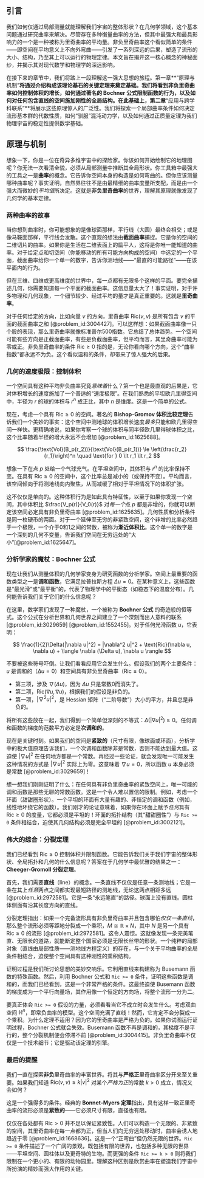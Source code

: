 ## 引言
我们如何仅通过局部测量就能理解我们宇宙的整体形状？在几何学领域，这个基本问题通过研究曲率来解决。尽管存在多种衡量曲率的方法，但其中最强大和最具影响力的一个是一种被称为里奇曲率的平均量。非负里奇曲率这个看似简单的条件——即空间在平均意义上不向外弯曲——引发了一系列深远的后果，塑造了流形的大小、结构，乃至其上可以运行的物理定律。本文旨在揭开这一核心概念的神秘面纱，并揭示其对现代数学和物理学的深远影响。

在接下来的章节中，我们将踏上一段理解这一强大思想的旅程。第一章**“原理与机制”**将通过介绍构成该理论基石的关键定理来奠定基础。我们将看到非负里奇曲率如何控制体积的增长，如何通过著名的 Bochner 公式限制函数的行为，以及如何对任何包含直线的空间施加刚性的全局结构。在此基础上，第二章**“应用与跨学科联系”**将展示这些原理惊人的广泛性。我们将探索一个局部曲率条件如何决定流形基本群的代数性质，如何“驯服”混沌动力学，以及如何通过正质量定理为我们物理宇宙的稳定性提供数学基础。

## 原理与机制

想象一下，你是一位在奇异多维宇宙中的探险家。你该如何开始绘制它的地理图呢？你无法一次看清全貌，必须从局部测量中推断其全局形状。你工具箱中最强大的工具之一是**曲率**的概念。它告诉你空间本身的构造是如何弯曲的。但你应该测量哪种曲率呢？事实证明，自然界往往不是由最精细的曲率度量所支配，而是由一个强大而微妙的*平均值*所决定。这就是**非负里奇曲率**的世界，理解其原理就像发现了几何学的基本定律。

### 两种曲率的故事

当你想到曲率时，你可能想象的是像球面那样，平行线（大圆）最终会相交；或是像马鞍面那样，平行线会发散。这个直观的想法由**截面曲率**捕捉。它是你的空间的二维切片的曲率。如果你是生活在二维表面上的扁平人，这将是你唯一能知道的曲率。对于给定点和切空间（你能移动的所有可能方向构成的空间）中选定的一个平面，截面曲率给你一个单一的数字，告诉你测地线——“最直的可能路径”——在该平面内的行为。

但在三维、四维或更高维度的世界中，每一点都有无限多个这样的平面。要完全描述几何，你需要知道每一个平面的截面曲率。这信息量太大了！事实证明，对于许多物理和几何现象，一个细节较少、经过平均的量才是真正重要的。这就是**里奇曲率**。

对于任何给定的方向，比如向量 $v$ 的方向，里奇曲率 $\text{Ric}(v, v)$ 是所有包含 $v$ 的平面的截面曲率之和 [@problem_id:3004427]。可以这样想：如果截面曲率像一只个股的表现，那么里奇曲率就像标准普尔500指数。它总结了总体趋势。一个空间可能有些方向是正截面曲率，有些是负截面曲率，但平均而言，其里奇曲率可能为零或正。非负里奇曲率的条件 $\text{Ric} \ge 0$ 指的是，无论你看向哪个方向，这个“曲率指数”都永远不为负。这个看似温和的条件，却带来了惊人强大的后果。

### 几何的速度极限：控制体积

一个空间具有这种平均非负曲率究竟*意味着*什么？第一个也是最直观的后果是，它对体积增长的速度施加了一个普适的“速度极限”。在我们熟悉的平坦欧几里得空间中，半径为 $r$ 的球的体积与 $r^n$ 成正比，其中 $n$ 是维度。这是一个简单的公式。

现在，考虑一个具有 $\text{Ric} \ge 0$ 的空间。著名的 **Bishop-Gromov 体积比较定理**告诉我们一个美妙的事实：这个空间中测地球的体积增长速度*最多*只能和欧几里得空间一样快。更精确地说，如果你考察一个球的体积与同半径欧几里得球体积之比，这个比率随着半径的增大永远不会增加 [@problem_id:1625688]。

$$
\frac{\text{Vol}(B_p(r_2))}{\text{Vol}(B_p(r_1))} \le \left(\frac{r_2}{r_1}\right)^n \quad \text{for } 0 \lt r_1 \lt r_2
$$

想象一下在点 $p$ 处给一个气球充气。在平坦空间中，其体积与 $r^n$ 的比率保持不变。在具有 $\text{Ric} \ge 0$ 的空间中，这个比率总是减小的（或保持不变）。平均而言，该空间倾向于将测地线向内聚焦，从而减缓了相对于平坦情况下的体积扩张。

这不仅仅是单向的。这种体积行为是如此具有特征性，以至于如果你发现一个空间，其中体积比 $\frac{V_p(r)}{V_0(r)}$ 对*每一个*点 $p$ 都是非增的，你就可以断定该空间必定具有非负里奇曲率 [@problem_id:1625635]。几何性质和分析条件是同一枚硬币的两面。对于一个延伸至无穷的非紧致空间，这个非增的比率必然趋于一个极限，一个介于0和1之间的常数，被称为**渐近体积比**。这个单一的数字是一个深刻的几何不变量，告诉我们空间在无穷远处的“大小”[@problem_id:1625647]。

### 分析学家的魔杖：Bochner 公式

现在让我们从测量体积的几何学家变身为研究函数的分析学家。空间上最重要的函数类型之一是**调和函数**，它满足拉普拉斯方程 $\Delta u = 0$。在某种意义上，这些函数是“最光滑”或“最平衡”的，代表了物理学中的平衡态（如稳态下的温度分布）。几何能告诉我们关于它们的什么信息呢？

在这里，数学家们发现了一种魔杖，一个被称为 **Bochner 公式** 的奇迹般的恒等式。这个公式在分析世界和几何世界之间建立了一个深刻而出人意料的联系 [@problem_id:3029659] [@problem_id:1552455]。对于任何光滑函数 $u$，它表明：

$$
\frac{1}{2}\Delta(|\nabla u|^2) = |\nabla^2 u|^2 + \text{Ric}(\nabla u, \nabla u) + \langle \nabla (\Delta u), \nabla u \rangle
$$

不要被这些符号吓倒。让我们看看应用它会发生什么。假设我们的两个主要条件：$u$ 是调和的（$\Delta u = 0$）和空间具有非负里奇曲率（$\text{Ric} \ge 0$）。
- 第三项，涉及 $\nabla(\Delta u)$，因为 $\Delta u$ 只是常数0而消失了。
- 第二项，$\text{Ric}(\nabla u, \nabla u)$，根据我们的假设是非负的。
- 第一项，$|\nabla^2 u|^2$，是 Hessian 矩阵（“二阶导数”）大小的平方，并且总是非负的。

将所有这些放在一起，我们得到一个简单但深刻的不等式：$\Delta(|\nabla u|^2) \ge 0$。任何调和函数的梯度的范数平方必定是**次调和的**。

现在是关键时刻。如果我们的空间是**紧致的**（尺寸有限，像球面或环面），分析学中的极大值原理告诉我们，一个次调和函数除非是常数，否则不能达到最大值。这迫使 $|\nabla u|^2$ 在任何地方都是一个常数。再经过一些论证，就会发现唯一可能发生这种情况的方式是 $|\nabla u|^2$ 实际上为零。这意味着 $\nabla u=0$，所以函数 $u$ 本身必须是常数 [@problem_id:3029659]！

想一想我们刚刚证明了什么：在任何具有非负里奇曲率的紧致空间上，唯一可能的调和函数是那些无聊的常数函数。这是一个令人难以置信的限制。例如，考虑一个环面（甜甜圈形状）。一个平坦的环面有大量有趣的、非恒定的调和函数（例如，线性地环绕它的函数）。我们刚才的论证意味着，如果你在环面上赋予*任何*具有 $\text{Ric} \ge 0$ 的度量，它都必须是平坦的！环面的拓扑结构（其“甜甜圈性”）与 `Ric >= 0` 条件相结合，迫使其几何结构必须是完全平坦的 [@problem_id:3002121]。

### 伟大的综合：分裂定理

我们已经看到 $\text{Ric} \ge 0$ 控制体积并限制函数。它能告诉我们关于我们宇宙的整体形状、全局拓扑和几何的什么信息呢？答案在于几何学中最优雅的结果之一：**Cheeger-Gromoll 分裂定理**。

首先，我们需要**直线**（line）的概念。一条直线不仅仅是任意一条测地线；它是一条在其上*任意*两点之间都实现最短路径的测地线，无论这两点相距多远 [@problem_id:2972581]。它是一条“永远笔直”的路径。球面上没有直线。圆柱体侧面有沿其长度方向的直线。

分裂定理指出：如果一个完备流形具有非负里奇曲率并且包含哪怕*仅仅一条直线*，那么整个流形必须等距地分裂成一个乘积，$M \cong \mathbb{R} \times N$，其中 $N$ 是另一个具有 $\text{Ric} \ge 0$ 的流形 [@problem_id:2972581]。这令人震惊。这就像发现一条完美笔直、无限长的道路，就能断定整个国家必须是无限长丝带的形状。一个纯粹的局部对象（直线由局部性质——测地线方程定义）的存在，与一个关于平均曲率的全局条件相结合，迫使整个空间具有这种刚性的乘积结构。

证明过程是我们所讨论思想的美妙交响乐。它利用直线来构建称为 Busemann 函数的特殊函数。然后，利用 Bochner 公式和 `Ric >= 0` 条件，证明这些函数是调和的，而我们已经看到，这是一个非常严格的条件。这最终迫使 Busemann 函数的梯度成为一个平行向量场，其作用像一个恒定的方向场，将整个流形一分为二。

要真正体会 `Ric >= 0` 假设的力量，必须看看当它不成立时会发生什么。考虑双曲空间 $\mathbb{H}^n$，即常负曲率的模型。这个空间充满了直线！然而，它肯定不会分裂成一个乘积。为什么定理不适用？因为它的里奇曲率是严格为负的。如果你试图运行证明过程，Bochner 公式就会失效。Busemann 函数不再是调和的，其梯度不是平行的，整个分裂机制便会停滞不前 [@problem_id:3004415]。非负里奇曲率不仅仅是一个技术细节；它是驱动该定理的引擎。

### 最后的提醒

我们一直在探索**非负**里奇曲率的丰富世界。将其与**严格正**里奇曲率区分开来至关重要。如果我们知道 $\text{Ric}(v, v) \ge k|v|^2$ 对某个*严格为正*的常数 $k \gt 0$ 成立，情况又会如何？

这是一个强得多的条件。经典的 **Bonnet-Myers 定理**指出，具有这样一致正里奇曲率的流形必须是**紧致的**——它必须尺寸有限，直径也有限。

仅仅在各处都有 $\text{Ric} \gt 0$ 并不足以保证紧致性。人们可以构造一个无限的、非紧致的空间，其里奇曲率在每一点都为正，但当人们向无穷远处移动时，曲率会诱人地趋近于零 [@problem_id:1668636]。这是一个“正弯曲”但仍然无限的世界。`Ric >= 0` 条件描述了一个广阔的景观，既包括有限的世界，也包括多种无限的世界——平坦空间、圆柱体以及更奇特的生物。而更强的条件 `Ric >= k > 0` 则将我们限制在一个更小的、有限的动物园里。理解这种区别是欣赏曲率在塑造我们宇宙中所扮演的精妙而强大作用的关键。

